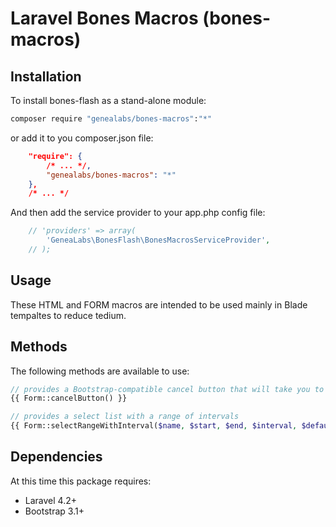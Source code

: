 
# Laravel Bones Macros (bones-macros) 

## Installation

To install bones-flash as a stand-alone module:

```sh
composer require "genealabs/bones-macros":"*"
```

or add it to you composer.json file:

```json
    "require": {
        /* ... */,
        "genealabs/bones-macros": "*"
    },
    /* ... */
```

And then add the service provider to your app.php config file:
```php
	// 'providers' => array(
		'GeneaLabs\BonesFlash\BonesMacrosServiceProvider',
    // );
```

## Usage

These HTML and FORM macros are intended to be used mainly in Blade tempaltes to reduce tedium.

## Methods

The following methods are available to use:

```php
// provides a Bootstrap-compatible cancel button that will take you to the previous page.
{{ Form::cancelButton() }}

// provides a select list with a range of intervals
{{ Form::selectRangeWithInterval($name, $start, $end, $interval, $default = null, $attributes = []) }}
```

## Dependencies

At this time this package requires:

- Laravel 4.2+
- Bootstrap 3.1+
